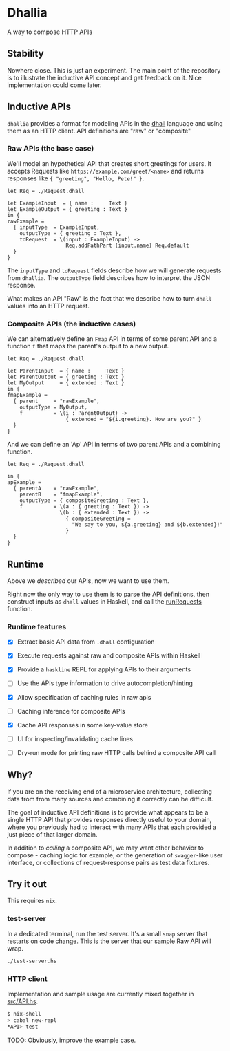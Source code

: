 # Dhallia

A way to compose HTTP APIs


## Stability

Nowhere close. This is just an experiment. The main point of the
repository is to illustrate the inductive API concept and get
feedback on it. Nice implementation could come later.


## Inductive APIs

`dhallia` provides a format for modeling APIs in the
[dhall](https://dhall-lang.org) language and using them as an HTTP
client. API definitions are "raw" or "composite"


### Raw APIs (the base case)

We'll model an hypothetical API that creates short greetings for
users. It accepts Requests like `https://example.com/greet/<name>` and
returns responses like `{ "greeting", "Hello, Pete!" }`.


```dhall
let Req = ./Request.dhall

let ExampleInput  = { name :     Text }
let ExampleOutput = { greeting : Text }
in {
rawExample =
  { inputType  = ExampleInput,
    outputType = { greeting : Text },
    toRequest  = \(input : ExampleInput) ->
                   Req.addPathPart (input.name) Req.default
  }
}
```

The `inputType` and `toRequest` fields describe how we will generate
requests from `dhallia`. The `outputType` field describes how to
interpret the JSON response.

What makes an API "Raw" is the fact that we describe how to turn
`dhall` values into an HTTP request.


### Composite APIs (the inductive cases)

We can alternatively define an `Fmap` API in terms of some parent API
and a function `f` that maps the parent's output to a new output.

```dhall
let Req = ./Request.dhall

let ParentInput  = { name :     Text }
let ParentOutput = { greeting : Text }
let MyOutput     = { extended : Text }
in {
fmapExample =
  { parent     = "rawExample",
    outputType = MyOutput,
    f          = \(i : ParentOutput) ->
                   { extended = "${i.greeting}. How are you?" }
  }
}
```

And we can define an 'Ap' API in terms of two parent APIs and a combining
function.

```dhall
let Req = ./Request.dhall

in {
apExample =
  { parentA    = "rawExample",
    parentB    = "fmapExample",
    outputType = { compositeGreeting : Text },
    f          = \(a : { greeting : Text }) ->
                 \(b : { extended : Text }) ->
                   { compositeGreeting =
                     "We say to you, ${a.greeting} and ${b.extended}!"
                   }
  }
}
```

## Runtime

Above we _described_ our APIs, now we want to use them.

Right now the only way to use them is to parse the API definitions,
then construct inputs as `dhall` values in Haskell, and call the
[runRequests](https://github.com/imalsogreg/dhallia/blob/master/src/Dhallia/Interpreter/HTTPClient/API.hs#L47)
function.

### Runtime features

 - [x] Extract basic API data from `.dhall` configuration
 - [x] Execute requests against raw and composite APIs within Haskell
 - [x] Provide a `haskline` REPL for applying APIs to their arguments
 - [ ] Use the APIs type information to drive autocompletion/hinting
 - [x] Allow specification of caching rules in raw apis
 - [ ] Caching inference for composite APIs
 - [x] Cache API responses in some key-value store
 - [ ] UI for inspecting/invalidating cache lines
 - [ ] Dry-run mode for printing raw HTTP calls behind a composite API call


## Why?

If you are on the receiving end of a microservice architecture,
collecting data from from many sources and combining it correctly can
be difficult.

The goal of inductive API definitions is to provide what appears
to be a single HTTP API that provides responses directly useful to
your domain, where you previously had to interact with many APIs that
each provided a just piece of that larger domain.

In addition to _calling_ a composite API, we may want other behavior
to compose - caching logic for example, or the generation of
`swagger`-like user interface, or collections of request-response
pairs as test data fixtures.


## Try it out

This requires `nix`.

### test-server

In a dedicated terminal, run the test server. It's a small `snap`
server that restarts on code change. This is the server that our
sample Raw API will wrap.

```bash
./test-server.hs
```

### HTTP client

Implementation and sample usage are currently mixed together
in [src/API.hs](https://github.com/imalsogreg/dhallia/blob/master/src/API.hs).

```bash
$ nix-shell
> cabal new-repl
*API> test
```

TODO: Obviously, improve the example case.
